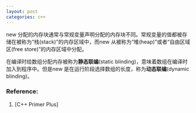 ```yaml
---
layout: post
categories: c++
---
```


new 分配的内存块通常与常规变量声明分配的内存块不同。常规变量的值都被存储在被称为“栈(stack)”的内存区域中，而new 从被称为“堆(heap)”或者“自由区域区(free store)”的内存区域中分配。

在编译时给数组分配内存被称为**静态联编**(static blinding)，意味着数组在编译时加入到程序中。但是new 是在运行阶段选择数组的长度，称为**动态联编**(dynamic blinding)。

### Reference:
1. [C++ Primer Plus]
